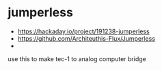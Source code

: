 # jumperless


- https://hackaday.io/project/191238-jumperless
- https://github.com/Architeuthis-Flux/Jumperless
-

use this to make tec-1 to analog computer bridge


